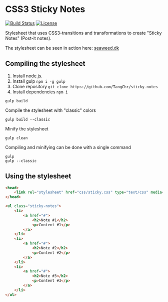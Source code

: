 # CSS3 Sticky Notes

[![Build Status](https://img.shields.io/travis/TangChr/sticky-notes.svg?style=flat-square)](https://travis-ci.org/TangChr/sticky-notes)
[![License](https://img.shields.io/github/license/TangChr/sticky-notes.svg?style=flat-square)](https://raw.githubusercontent.com/TangChr/sticky-notes/master/LICENSE)

Stylesheet that uses CSS3-transitions and transformations to create "Sticky Notes" (Post-it notes).

The stylesheet can be seen in action here: [seaweed.dk](http://seaweed.dk)

## Compiling the stylesheet
1. Install node.js.
2. Install gulp `npm i -g gulp`
3. Clone repository `git clone https://github.com/TangChr/sticky-notes`
4. Install dependencies `npm i`

```
gulp build
```
Compile the stylesheet with "classic" colors
```
gulp build --classic
```
Minify the stylesheet
```
gulp clean
```
Compiling and minifying can be done with a single command
```
gulp
gulp --classic
```

## Using the stylesheet

```html
<head>
    <link rel="stylesheet" href="css/sticky.css" type="text/css" media="screen" />
</head>
```

```html
<ul class="sticky-notes">
    <li>
        <a href="#">
            <h2>Note #1</h2>
            <p>Content #1</p>
        </a>
    </li>
    <li>
        <a href="#">
            <h2>Note #2</h2>
            <p>Content #2</p>
        </a>
    </li>
    <li>
        <a href="#">
            <h2>Note #3</h2>
            <p>Content #3</p>
        </a>
    </li>
</ul>
```